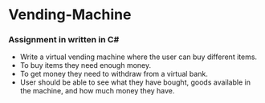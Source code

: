 # Vending-Machine

### Assignment in written in C#
- Write a virtual vending machine where the user can buy different items.
- To buy items they need enough money.
- To get money they need to withdraw from a virtual bank.
- User should be able to see what they have bought, goods available in the machine, and how much money they have.
